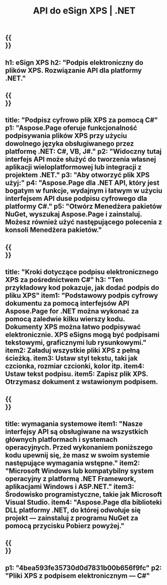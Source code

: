 ﻿---
translation: true
template: /_templates/_signature-child-net.md
title: API do eSign XPS | .NET
url: /net/signature/xps/
description: "Kod źródłowy C# do podpisów elektronicznych dokumentów XPS w aplikacjach .NET Framework Platform, Windows i ASP.NET. Proste interfejsy API dla funkcji XPS Signature."
informat: XPS
---

{{<section banner>}}
---
h1: eSign XPS
h2: "Podpis elektroniczny do plików XPS. Rozwiązanie API dla platformy .NET."
---

{{<section overview>}}
---
title: "Podpisz cyfrowo plik XPS za pomocą C#"
p1: "Aspose.Page oferuje funkcjonalność podpisywania plików XPS przy użyciu dowolnego języka obsługiwanego przez platformę .NET: C#, VB, J#."
p2: "Widoczny tutaj interfejs API może służyć do tworzenia własnej aplikacji wieloplatformowej lub integracji z projektem .NET."
p3: "Aby otworzyć plik XPS użyj:"
p4: "Aspose.Page dla .NET API, który jest bogatym w funkcje, wydajnym i łatwym w użyciu interfejsem API duse podpisu cyfrowego dla platformy C#."
p5: "Otwórz Menedżera pakietów NuGet, wyszukaj Aspose.Page i zainstaluj. Możesz również użyć następującego polecenia z konsoli Menedżera pakietów."
---

{{<section feature1>}}
---
title: "Kroki dotyczące podpisu elektronicznego XPS za pośrednictwem C#"
h3: "Ten przykładowy kod pokazuje, jak dodać podpis do pliku XPS"
item1: "Podstawowy podpis cyfrowy dokumentu za pomocą interfejsów API Aspose.Page for .NET można wykonać za pomocą zaledwie kilku wierszy kodu. Dokumenty XPS można łatwo podpisywać elektronicznie. XPS eSigns mogą być podpisami tekstowymi, graficznymi lub rysunkowymi."
item2: Załaduj wszystkie pliki XPS z pełną ścieżką.
item3: Ustaw styl tekstu, taki jak czcionka, rozmiar czcionki, kolor itp.
item4: Ustaw tekst podpisu.
item5: Zapisz plik XPS. Otrzymasz dokument z wstawionym podpisem.
---

{{<section feature2>}}
---
title: wymagania systemowe
item1: "Nasze interfejsy API są obsługiwane na wszystkich głównych platformach i systemach operacyjnych. Przed wykonaniem poniższego kodu upewnij się, że masz w swoim systemie następujące wymagania wstępne."
item2: "Microsoft Windows lub kompatybilny system operacyjny z platformą .NET Framework, aplikacjami Windows i ASP.NET."
item3: Środowisko programistyczne, takie jak Microsoft Visual Studio.
item4: "Aspose.Page dla biblioteki DLL platformy .NET, do której odwołuje się projekt — zainstaluj z programu NuGet za pomocą przycisku Pobierz powyżej."
---

{{<section gist>}}
---
p1: "4bea593fe35730d0d7831b00b656f9fc"
p2: "Pliki XPS z podpisem elektronicznym — C#"
--- 
